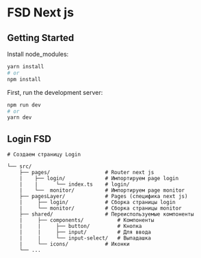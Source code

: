 # FSD Next js

## Getting Started

Install node_modules:

```bash
yarn install
# or
npm install
```

First, run the development server:

```bash
npm run dev
# or
yarn dev
```

## Login FSD

```
# Создаем страницу Login

└── src/
    ├── pages/                  # Router next js
    |    ├── login/             # Импортируем page login
    |    |      └── index.ts    # login/
    |    └──  monitor/          # Импортируем page monitor
    ├── pagesLayer/             # Pages (специфика next js)
    |     ├── login/            # Сборка страницы login
    |     └── monitor/          # Сборка страницы monitor
    ├── shared/                 # Переиспользуемые компоненты
    |     ├── components/           # Компоненты
    |     |     ├── button/         # Кнопка
    |     |     ├── input/          # Для ввода
    |     |     └── input-select/   # Выпадашка
    |     └── icons/            # Иконки
    └── ...    
```